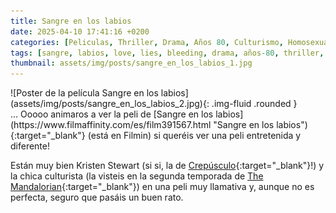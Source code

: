 ```yaml
---
title: Sangre en los labios
date: 2025-04-10 17:41:16 +0200
categories: [Peliculas, Thriller, Drama, Años 80, Culturismo, Homosexualidad]
tags: [sangre, labios, love, lies, bleeding, drama, años-80, thriller, culturismo, homosexualidad, película, rose, glass]
thumbnail: assets/img/posts/sangre_en_los_labios_1.jpg
---
```


<div class="row mb-4">
  <div class="col-md-5" markdown="1">
![Poster de la película Sangre en los labios](assets/img/posts/sangre_en_los_labios_2.jpg){: .img-fluid .rounded }
  </div>
  <div class="col-md-7" markdown="1">
... Ooooo animaros a ver la peli de [Sangre en los labios](https://www.filmaffinity.com/es/film391567.html "Sangre en los labios"){:target="_blank"} (está en Filmin) si queréis ver una peli entretenida y diferente!

Están muy bien Kristen Stewart (si si, la de [Crepúsculo](https://www.filmaffinity.com/es/film146914.html "Crepúsculo"){:target="_blank"}!) y la chica culturista (la visteis en la segunda temporada de [The Mandalorian](https://www.filmaffinity.com/es/film806435.html "The Mandalorian"){:target="_blank"}) en una peli muy llamativa y, aunque no es perfecta, seguro que pasáis un buen rato.
  </div>
</div>
